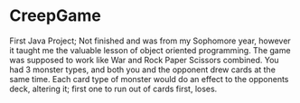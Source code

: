 # CreepGame
First Java Project; Not finished and was from my Sophomore year, however it taught me the valuable lesson of object oriented programming.
The game was supposed to work like War and Rock Paper Scissors combined. You had 3 monster types, and both you and the opponent drew cards at the same time. Each card type of monster would do an effect to the opponents deck, altering it; first one to run out of cards first, loses. 
